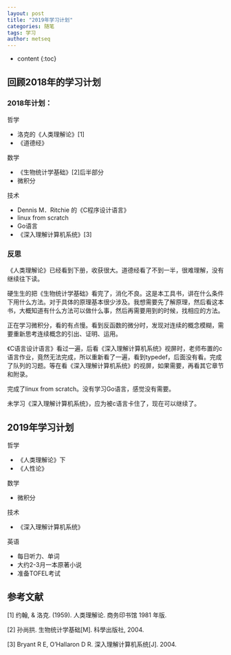 ```yaml
---
layout: post
title: "2019年学习计划"
categories: 随笔
tags: 学习
author: metseq
---
```


* content
{:toc}

## 回顾2018年的学习计划
### 2018年计划：
哲学
- 洛克的《人类理解论》[1]
- 《道德经》

数学
- 《生物统计学基础》[2]后半部分
- 微积分

技术
- Dennis M．Ritchie 的《C程序设计语言》
- linux from scratch
- Go语言
- 《深入理解计算机系统》[3]

### 反思
《人类理解论》已经看到下册，收获很大。道德经看了不到一半，很难理解，没有继续往下读。

硬生生的把《生物统计学基础》看完了，消化不良。这是本工具书，讲在什么条件下用什么方法。对于具体的原理基本很少涉及。我想需要先了解原理，然后看这本书，大概知道有什么方法可以做什么事，然后再需要用到的时候，找相应的方法。

正在学习微积分，看的有点慢。看到反函数的微分时，发现对连续的概念模糊，需要重新思考连续概念的引出、证明、运用。

《C语言设计语言》看过一遍，后看《深入理解计算机系统》视屏时，老师布置的c语言作业，竟然无法完成，所以重新看了一遍，看到typedef，后面没有看。完成了队列的习题。等在看《深入理解计算机系统》的视屏，如果需要，再看其它章节和附录。

完成了linux from scratch。没有学习Go语言，感觉没有需要。

未学习《深入理解计算机系统》，应为被c语言卡住了，现在可以继续了。

## 2019年学习计划
哲学
- 《人类理解论》下
- 《人性论》

数学
- 微积分

技术
- 《深入理解计算机系统》

英语
- 每日听力、单词
- 大约2-3月一本原著小说
- 准备TOFEL考试

## 参考文献
[1] 约翰, & 洛克. (1959). 人类理解论. 商务印书馆 1981 年版.

[2] 孙尚拱. 生物统计学基础[M]. 科學出版社, 2004.

[3] Bryant R E, O’Hallaron D R. 深入理解计算机系统[J]. 2004.